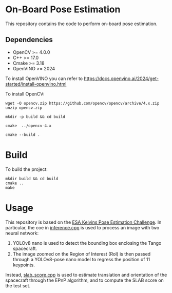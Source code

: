 # On-Board Pose Estimation

This repository contains the code to perform on-board pose estimation.

## Dependencies
- OpenCV >= 4.0.0
- C++ >= 17.0
- Cmake >= 3.18
- OpenVINO >= 2024

To install OpenVINO you can refer to https://docs.openvino.ai/2024/get-started/install-openvino.html

To install OpenCV:

```
wget -O opencv.zip https://github.com/opencv/opencv/archive/4.x.zip
unzip opencv.zip

mkdir -p build && cd build

cmake  ../opencv-4.x

cmake --build .
```
# Build

To build the project:

```
mkdir build && cd build
cmake ..
make
```

# Usage

This repository is based on the [ESA Kelvins Pose Estimation Challenge](https://kelvins.esa.int/satellite-pose-estimation-challenge/home/). In particular, the coe in [inference.cpp](https://github.com/masgura/On-board-pose-estimation/blob/main/src/inference.cpp) is used to process an image with two neural network:

1. YOLOv8 nano is used to detect the bounding box enclosing the Tango spacecraft.
2. The image zoomed on the Region of Interest (RoI) is then passed through a YOLOv8-pose nano model to regress the position of 11 keypoints.

Instead, [slab_score.cpp](https://github.com/masgura/On-board-pose-estimation/blob/main/src/slab_score.cpp) is used to estimate translation and orientation of the spacecraft through the EPnP algorithm, and to compute the SLAB score on the test set.
